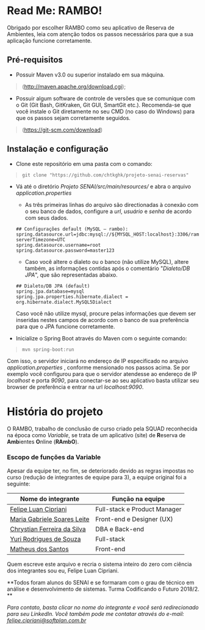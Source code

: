 # Read Me: RAMBO!

Obrigado por escolher RAMBO como seu aplicativo de Reserva de Ambientes, leia com atenção todos os passos necessários para que a sua aplicação funcione corretamente.

## Pré-requisitos

- Possuir Maven v3.0 ou superior instalado em sua máquina.
> (http://maven.apache.org/download.cgi);

- Possuir algum software de controle de versões que se comunique com o Git (Git Bash, GitKraken, Git GUI, SmartGit etc.). Recomenda-se que você instale o Git diretamente no seu CMD (no caso do Windows) para que os passos sejam corretamente seguidos.
> (https://git-scm.com/download)

## Instalação e configuração

- Clone este repositório em uma pasta com o comando:
> ` git clone "https://github.com/chtkghk/projeto-senai-reservas" `

- Vá até o diretório *Projeto SENAI/src/main/resources/* e abra o arquivo *application.properties*
	- As três primeiras linhas do arquivo são directionadas à conexão com o seu banco de dados, configure a *url*, *usuário* e *senha* de acordo com seus dados.
	
	```
	## Configurações default (MySQL — rambo):
	spring.datasource.url=jdbc:mysql://${MYSQL_HOST:localhost}:3306/rambo?serverTimezone=UTC
	spring.datasource.username=root
	spring.datasource.password=master123
	```
	- Caso você altere o dialeto ou o banco (não utilize MySQL), altere também, as informações contidas após o comentário "*Dialeto/DB JPA*", que são representadas abaixo.
	
	```
	## Dialeto/DB JPA (default)
	spring.jpa.database=mysql
	spring.jpa.properties.hibernate.dialect = org.hibernate.dialect.MySQL5Dialect
	```
	Caso você não utilize mysql, procure pelas informações que devem ser inseridas nestes campos de acordo com o banco de sua preferência para que o JPA funcione corretamente.

- Inicialize o Spring Boot através do Maven com o seguinte comando:
> ` mvn spring-boot:run `

Com isso, o servidor iniciará no endereço de IP especificado no arquivo *application.properties* , conforme mensionado nos passos acima. 
Se por exemplo você configurou para que o servidor atendesse ao endereço de IP *localhost* e porta *9090*, para conectar-se ao seu aplicativo basta utilizar seu browser de preferência e entrar na url *localhost:9090*.

# História do projeto

O RAMBO, trabalho de conclusão de curso criado pela SQUAD reconhecida na época como *Variable*, se trata de um aplicativo (site) de **R**eserva de **Amb**ientes **O**nline (**RAmbO**).

### Escopo de funções da Variable

Apesar da equipe ter, no fim, se deteriorado devido as regras impostas no curso (redução de integrantes de equipe para 3), a equipe original foi a seguinte:

| Nome do integrante  | Função na equipe  |
| ------------ | ------------ |
| [Felipe Luan Cipriani][LinkedIn-Felipe] | Full-stack e Product Manager |
| [Maria Gabriele Soares Leite][LinkedIn-Maria]  | Front-end e Designer (UX)  |
| [Chrystian Ferreira da Silva][LinkedIn-Chrystian]  | DBA e Back-end |
| [Yuri Rodrigues de Souza][LinkedIn-Yuri]  | Full-stack  |
| [Matheus dos Santos][LinkedIn-Matheus]  | Front-end  |

Quem escreve este arquivo e recria o sistema inteiro do zero com ciência dos integrantes sou eu, Felipe Luan Cipriani.

**Todos foram alunos do SENAI e se formaram com o grau de técnico em análise e 		desenvolvimento de sistemas. 
Turma Codificando o Futuro 2018/2.
**

*Para contato, basta clicar no nome do integrante e você será redirecionado para seu LinkedIn.*
*Você também pode me contatar através do e-mail: felipe.cipriani@softplan.com.br*

[LinkedIn-Felipe]: https://www.linkedin.com/in/felipe-luan-cipriani/
[LinkedIn-Maria]: https://https://www.linkedin.com/in/maria-leite-494474181/
[LinkedIn-Chrystian]: https://www.linkedin.com/in/chrystian-ferreira-da-silva-4a86a01a0/
[LinkedIn-Yuri]: https://www.linkedin.com/in/yuri-de-souza-7a6b90168/
[LinkedIn-Matheus]: https://www.linkedin.com/in/matheus-dos-santos-3a872218b/